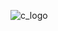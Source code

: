 
![c_logo](https://github.com/SimosTigkas/libft/assets/113290423/97b87d30-4f06-4023-a836-2bcb9bf7efe4)
